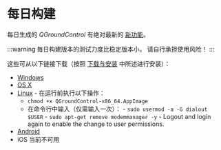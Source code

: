 # 每日构建

每日生成的 _QGroundControl_ 有绝对最新的 [新功能](../releases/daily_build_new_features.md)。

:::warning
每日构建版本的测试力度比稳定版本小。
请自行承担使用风险！
:::

这些可从以下链接下载（按照 [下载与安装](../getting_started/download_and_install.md) 中所述进行安装）：

- [Windows](https://d176tv9ibo4jno.cloudfront.net/builds/master/QGroundControl-installer.exe)
- [OS X](https://d176tv9ibo4jno.cloudfront.net/builds/master/QGroundControl.dmg)
- [Linux](https://d176tv9ibo4jno.cloudfront.net/builds/master/QGroundControl-x86_64.AppImage) - 在运行前执行以下操作：
  - `chmod +x QGroundControl-x86_64.AppImage`
  - 在命令行中输入（仅需输入一次）：
    \- `sudo usermod -a -G dialout $USER`
    \- `sudo apt-get remove modemmanager -y`
    \- Logout and login again to enable the change to user permissions.
- [Android](https://d176tv9ibo4jno.cloudfront.net/builds/master/QGroundControl.apk)
- iOS 当前不可用
